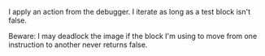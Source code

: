 I apply an action from the debugger. I iterate as long as a test block isn't false.

Beware: I may deadlock the image if the block I'm using to move from one instruction to another never returns false.